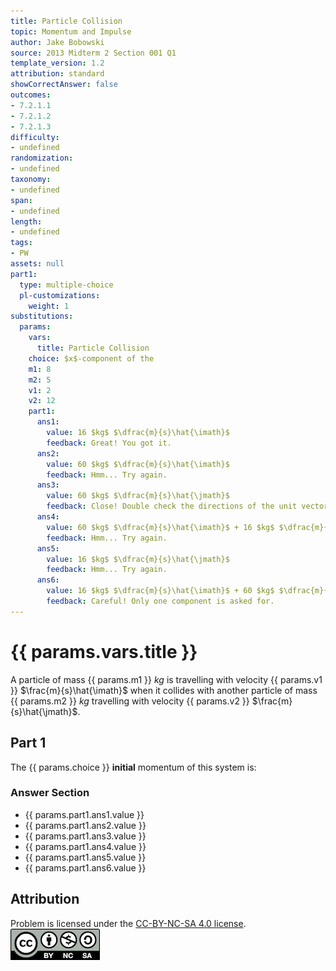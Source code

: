```yaml
---
title: Particle Collision
topic: Momentum and Impulse
author: Jake Bobowski
source: 2013 Midterm 2 Section 001 Q1
template_version: 1.2
attribution: standard
showCorrectAnswer: false
outcomes:
- 7.2.1.1
- 7.2.1.2
- 7.2.1.3
difficulty:
- undefined
randomization:
- undefined
taxonomy:
- undefined
span:
- undefined
length:
- undefined
tags:
- PW
assets: null
part1:
  type: multiple-choice
  pl-customizations:
    weight: 1
substitutions:
  params:
    vars:
      title: Particle Collision
    choice: $x$-component of the
    m1: 8
    m2: 5
    v1: 2
    v2: 12
    part1:
      ans1:
        value: 16 $kg$ $\dfrac{m}{s}\hat{\imath}$
        feedback: Great! You got it.
      ans2:
        value: 60 $kg$ $\dfrac{m}{s}\hat{\imath}$
        feedback: Hmm... Try again.
      ans3:
        value: 60 $kg$ $\dfrac{m}{s}\hat{\jmath}$
        feedback: Close! Double check the directions of the unit vectors.
      ans4:
        value: 60 $kg$ $\dfrac{m}{s}\hat{\imath}$ + 16 $kg$ $\dfrac{m}{s}\hat{\jmath}$
        feedback: Hmm... Try again.
      ans5:
        value: 16 $kg$ $\dfrac{m}{s}\hat{\jmath}$
        feedback: Hmm... Try again.
      ans6:
        value: 16 $kg$ $\dfrac{m}{s}\hat{\imath}$ + 60 $kg$ $\dfrac{m}{s}\hat{\jmath}$
        feedback: Careful! Only one component is asked for.
---
```

# {{ params.vars.title }}
A particle of mass {{ params.m1 }} $kg$ is travelling with velocity {{ params.v1 }} $\frac{m}{s}\hat{\imath}$ when it collides with another particle of mass {{ params.m2 }} $kg$ travelling with velocity {{ params.v2 }} $\frac{m}{s}\hat{\jmath}$.

## Part 1

The {{ params.choice }} **initial** momentum of this system is:

### Answer Section

- {{ params.part1.ans1.value }}
- {{ params.part1.ans2.value }}
- {{ params.part1.ans3.value }}
- {{ params.part1.ans4.value }}
- {{ params.part1.ans5.value }}
- {{ params.part1.ans6.value }}

## Attribution

Problem is licensed under the [CC-BY-NC-SA 4.0 license](https://creativecommons.org/licenses/by-nc-sa/4.0/).<br> ![The Creative Commons 4.0 license requiring attribution-BY, non-commercial-NC, and share-alike-SA license.](https://raw.githubusercontent.com/firasm/bits/master/by-nc-sa.png)